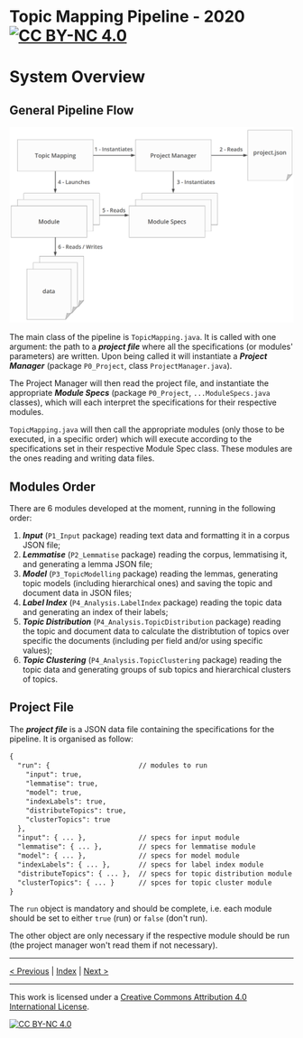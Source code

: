 # Topic Mapping Pipeline - 2020 [![CC BY-NC 4.0][cc-by-nc-shield]][cc-by-nc]
# System Overview

## General Pipeline Flow

![General Structure](img/general_architecture.png)

The main class of the pipeline is `TopicMapping.java`. It is called with one argument: the path to a ***project file*** 
where all the specifications (or modules' parameters) are written. Upon being called it will instantiate a ***Project 
Manager*** (package `P0_Project`, class `ProjectManager.java`).

The Project Manager will then read the project file, and instantiate the appropriate ***Module Specs*** (package
`P0_Project`, `...ModuleSpecs.java` classes), which will each interpret the specifications for their respective modules.

`TopicMapping.java` will then call the appropriate modules (only those to be executed, in a specific order) which will
execute according to the specifications set in their respective Module Spec class. These modules are the ones reading
and writing data files.

## Modules Order

There are 6 modules developed at the moment, running in the following order:
1) ***Input*** (`P1_Input` package) reading text data and formatting it in a corpus JSON file;
2) ***Lemmatise*** (`P2_Lemmatise` package) reading the corpus, lemmatising it, and generating a lemma JSON file;
3) ***Model*** (`P3_TopicModelling` package) reading the lemmas, generating topic models (including hierarchical ones)
and saving the topic and document data in JSON files;
4) ***Label Index*** (`P4_Analysis.LabelIndex` package) reading the topic data and generating an index of their labels;
5) ***Topic Distribution*** (`P4_Analysis.TopicDistribution` package) reading the topic and document data to calculate
the distribtution of topics over specific the documents (including per field and/or using specific values);
6) ***Topic Clustering*** (`P4_Analysis.TopicClustering` package) reading the topic data and generating groups of
sub topics and hierarchical clusters of topics.

## Project File

The ***project file*** is a JSON data file containing the specifications for the pipeline. It is organised as follow:
```json5
{
  "run": {                      // modules to run
    "input": true,
    "lemmatise": true,
    "model": true,
    "indexLabels": true,
    "distributeTopics": true,
    "clusterTopics": true
  },
  "input": { ... },             // specs for input module
  "lemmatise": { ... },         // specs for lemmatise module
  "model": { ... },             // specs for model module
  "indexLabels": { ... },       // specs for label index module
  "distributeTopics": { ... },  // specs for topic distribution module
  "clusterTopics": { ... }      // spces for topic cluster module
}
```

The `run` object is mandatory and should be complete, i.e. each module should be set to either `true` (run) or `false`
(don't run).

The other object are only necessary if the respective module should be run (the project manager won't read them if not
necessary). 

---

[< Previous](GettingStarted.md) | [Index](index.md) | [Next >](InputModule.md)

---
This work is licensed under a [Creative Commons Attribution 4.0 International
License][cc-by-nc].

[![CC BY-NC 4.0][cc-by-nc-image]][cc-by-nc]

[cc-by-nc]: http://creativecommons.org/licenses/by-nc/4.0/
[cc-by-nc-image]: https://i.creativecommons.org/l/by-nc/4.0/88x31.png
[cc-by-nc-shield]: https://img.shields.io/badge/License-CC%20BY--NC%204.0-lightgrey.svg
